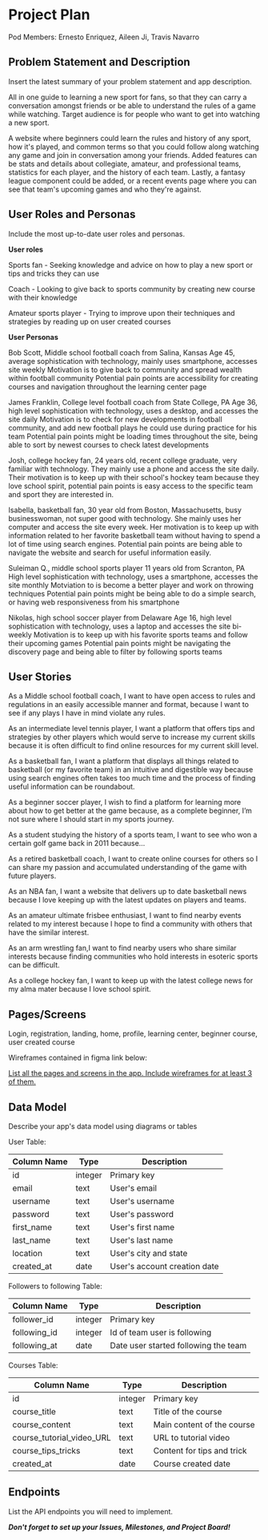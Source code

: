 # Project Plan

Pod Members: Ernesto Enriquez, Aileen Ji, Travis Navarro

## Problem Statement and Description

Insert the latest summary of your problem statement and app description.

All in one guide to learning a new sport for fans, so that they can carry a conversation amongst friends or be able to understand the rules of a game while watching. Target audience is for people who want to get into watching a new sport.

A website where beginners could learn the rules and history of any sport, how it's played, and common terms so that you could follow along watching any game and join in conversation among your friends. Added features can be stats and details about collegiate, amateur, and professional teams, statistics for each player, and the history of each team. Lastly, a fantasy league component could be added, or a recent events page where you can see that team's upcoming games and who they're against.

## User Roles and Personas

Include the most up-to-date user roles and personas.

**User roles**

Sports fan - Seeking knowledge and advice on how to play a new sport or tips and tricks they can use

Coach - Looking to give back to sports community by creating new course with their knowledge

Amateur sports player - Trying to improve upon their techniques and strategies by reading up on user created courses

**User Personas**

Bob Scott, Middle school football coach from Salina, Kansas
Age 45, average sophistication with technology, mainly uses smartphone, accesses site weekly 
Motivation is to give back to community and spread wealth within football community
Potential pain points are accessibility for creating courses and navigation throughout the learning center page

James Franklin, College level football coach from State College, PA
Age 36, high level sophistication with technology, uses a desktop, and accesses the site daily
Motivation is to check for new developments in football community, and add new football plays he could use during practice for his team
Potential pain points might be loading times throughout the site, being able to sort by newest courses to check latest developments

Josh, college hockey fan, 24 years old, recent college graduate, very familiar with technology. They mainly use a phone and access the site daily. Their motivation is to keep up with their school's hockey team because they love school spirit, potential pain points is easy access to the specific team and sport they are interested in.


Isabella, basketball fan, 30 year old from Boston, Massachusetts, busy businesswoman, not super good with technology. She mainly uses her computer and access the site every week. Her motivation is to keep up with information related to her favorite basketball team without having to spend a lot of time using search engines. Potential pain points are being able to navigate the website and search for useful information easily.

Suleiman Q., middle school sports player 11 years old from Scranton, PA
High level sophistication with technology, uses a smartphone, accesses the site monthly
Motviation to is become a better player and work on throwing techniques
Potential pain points might be being able to do a simple search, or having web responsiveness from his smartphone

Nikolas, high school soccer player from Delaware
Age 16, high level sophistication with technology, uses a laptop and accesses the site bi-weekly
Motivation is to keep up with his favorite sports teams and follow their upcoming games
Potential pain points might be navigating the discovery page and being able to filter by following sports teams


## User Stories

As a Middle school football coach, I want to have open access to rules and regulations in an easily accessible manner and format, because I want to see if any plays I have in mind violate any rules. 

As an intermediate level tennis player, I want a platform that offers tips and strategies by other players which would serve to increase my current skills because it is often difficult to find online resources for my current skill level. 

As a basketball fan, I want a platform that displays all things related to basketball (or my favorite team) in an intuitive and digestible way because using search engines often takes too much time and the process of finding useful information can be roundabout. 

As a beginner soccer player, I wish to find a platform for learning more about how to get better at the game because, as a complete beginner, I’m not sure where I should start in my sports journey. 

As a student studying the history of a sports team, I want to see who won a certain golf game back in 2011 because…

As a retired basketball coach, I want to create online courses for others so I can share my passion and accumulated understanding of the game with future players. 

As an NBA fan, I want a website that delivers up to date basketball news because I love keeping up with the latest updates on players and teams. 

As an amateur ultimate frisbee enthusiast, I want to find nearby events related to my interest because I hope to find a community with others that have the similar interest. 

As an arm wrestling fan,I want to find nearby users who share similar interests because finding communities who hold interests in esoteric sports can be difficult. 

As a college hockey fan, I want to keep up with the latest college news for my alma mater because I love school spirit. 

## Pages/Screens

Login, registration, landing, home, profile, learning center, beginner course, user created course

Wireframes contained in figma link below:

[List all the pages and screens in the app. Include wireframes for at least 3 of them.](https://www.figma.com/file/6C4n8jyxLDV2LetttFvioE/Referee-handbook-wireframe?node-id=0%3A1)

## Data Model

Describe your app's data model using diagrams or tables

User Table:

| Column Name | Type | Description |
| ----------- | ---- | ----------- |
| id | integer | Primary key |
| email | text | User's email |
| username | text | User's username |
| password | text | User's password |
| first_name | text | User's first name |
| last_name | text | User's last name |
| location | text | User's city and state |
| created_at | date | User's account creation date |

Followers to following Table:

| Column Name | Type | Description |
| ----------- | ---- | ----------- |
| follower_id | integer | Primary key |
| following_id | integer | Id of team user is following |
| following_at | date | Date user started following the team |


Courses Table:

| Column Name | Type | Description |
| ----------- | ---- | ----------- |
| id | integer | Primary key |
| course_title | text | Title of the course |
| course_content | text | Main content of the course |
| course_tutorial_video_URL | text | URL to tutorial video |
| course_tips_tricks | text | Content for tips and trick |
| created_at | date | Course created date |


## Endpoints

List the API endpoints you will need to implement.

***Don't forget to set up your Issues, Milestones, and Project Board!***

